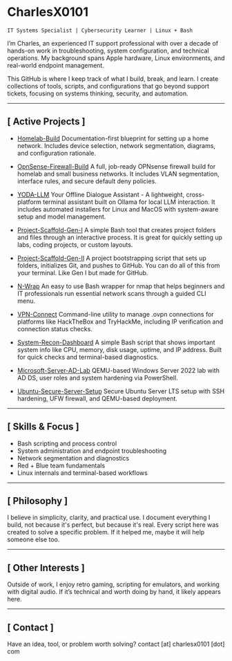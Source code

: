 # CharlesX0101

`IT Systems Specialist | Cybersecurity Learner | Linux + Bash`

I’m Charles, an experienced IT support professional with over a decade of hands-on work in troubleshooting, system configuration, and technical operations. My background spans Apple hardware, Linux environments, and real-world endpoint management.

This GitHub is where I keep track of what I build, break, and learn. I create collections of tools, scripts, and configurations that go beyond support tickets, focusing on systems thinking, security, and automation.

---

## [ Active Projects ]

- [Homelab-Build](https://github.com/charlesX0101/homelab-build) 
  Documentation-first blueprint for setting up a home network. Includes device selection, network segmentation, diagrams, and configuration rationale.

- [OpnSense-Firewall-Build](https://github.com/charlesX0101/opnsense-firewall-build) 
  A full, job-ready OPNsense firewall build for homelab and small business networks. It includes VLAN segmentation, interface rules, and secure default deny policies.

- [YODA-LLM](https://github.com/charlesX0101/yoda) 
  Your Offline Dialogue Assistant - A lightweight, cross-platform terminal assistant built on Ollama for local LLM interaction. It includes automated installers for Linux and MacOS with system-aware setup and model management.

- [Project-Scaffold-Gen-I](https://github.com/charlesX0101/project-scaffold-gen-i) 
  A simple Bash tool that creates project folders and files through an interactive process. It is great for quickly setting up labs, coding projects, or custom layouts.

- [Project-Scaffold-Gen-II](https://github.com/charlesX0101/project-scaffold-gen-ii) 
  A project bootstrapping script that sets up folders, initializes Git, and pushes to GitHub. You can do all of this from your terminal. Like Gen I but made for GitHub.

- [N-Wrap](https://github.com/charlesX0101/n-wrap) 
  An easy to use Bash wrapper for nmap that helps beginners and IT professionals run essential network scans through a guided CLI menu.

- [VPN-Connect](https://github.com/charlesX0101/vpn-connect) 
  Command-line utility to manage .ovpn connections for platforms like HackTheBox and TryHackMe, including IP verification and connection status checks.

- [System-Recon-Dashboard](https://github.com/charlesX0101/system-recon-dashboard) 
  A simple Bash script that shows important system info like CPU, memory, disk usage, uptime, and IP address. Built for quick checks and terminal-based diagnostics.

- [Microsoft-Server-AD-Lab](https://github.com/charlesX0101/windows-server-ad-lab) 
  QEMU-based Windows Server 2022 lab with AD DS, user roles and system hardening via PowerShell.

- [Ubuntu-Secure-Server-Setup](https://github.com/charlesX0101/ubuntu-secure-server-setup) 
  Secure Ubuntu Server LTS setup with SSH hardening, UFW firewall, and QEMU-based deployment.

---

## [ Skills & Focus ]

- Bash scripting and process control 
- System administration and endpoint troubleshooting 
- Network segmentation and diagnostics 
- Red + Blue team fundamentals 
- Linux internals and terminal-based workflows

---

## [ Philosophy ]

I believe in simplicity, clarity, and practical use. I document everything I build, not because it's perfect, but because it's real. Every script here was created to solve a specific problem. If it helped me, maybe it will help someone else too.

---

## [ Other Interests ]

Outside of work, I enjoy retro gaming, scripting for emulators, and working with digital audio. If it’s technical and worth doing by hand, it likely appears here.

---

## [ Contact ]

Have an idea, tool, or problem worth solving? 
contact [at] charlesx0101 [dot] com


